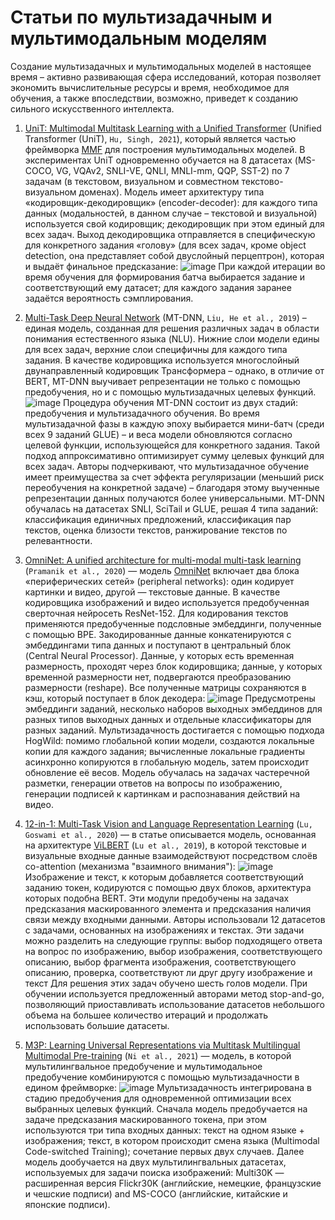 # Статьи по мультизадачным и мультимодальным моделям

Создание мультизадачных и мультимодальных моделей в настоящее время – активно развивающая сфера исследований, которая позволяет экономить вычислительные ресурсы и время, необходимое для обучения, а также впоследствии, возможно, приведет к созданию сильного искусственного интеллекта. 

1. [UniT: Multimodal Multitask Learning with a Unified Transformer](https://arxiv.org/pdf/2102.10772.pdf) (Unified Transformer (UniT), ```Hu, Singh, 2021```), который является частью фреймворка [MMF](https://github.com/facebookresearch/mmf) для построения мультимодальных моделей. В экспериментах UniT одновременно обучается на 8 датасетах (MS-COCO, VG, VQAv2, SNLI-VE, QNLI, MNLI-mm, QQP, SST-2) по 7 задачам (в текстовом, визуальном и совместном текстово-визуальном доменах). Модель имеет архитектуру типа «кодировщик-декодировщик» (encoder-decoder): для каждого типа данных (модальностей, в данном случае – текстовой и визуальной) используется свой кодировщик; декодировщик при этом единый для всех задач. Выход декодировщика отправляется в специфическую для конкретного задания «голову» (для всех задач, кроме object detection, она представляет собой двуслойный перцептрон), которая и выдаёт финальное предсказание:
![image](https://dsworks.s3pd01.sbercloud.ru/aij2021/misc/unit.png)
При каждой итерации во время обучения для формирования батча выбирается задание и соответствующий ему датасет; для каждого задания заранее задаётся вероятность сэмплирования. 

2. [Multi-Task Deep Neural Network](https://github.com/namisan/mt-dnn) (MT-DNN, ```Liu, He et al., 2019```) – единая модель, созданная для решения различных задач в области понимания естественного языка (NLU). Нижние слои модели едины для всех задач, верхние слои специфичны для каждого типа задания. В качестве кодировщика используется многослойный двунаправленный кодировщик Трансформера – однако, в отличие от BERT, MT-DNN выучивает репрезентации не только с помощью предобучения, но и с помощью мультизадачных целевых функций. 
![image](https://dsworks.s3pd01.sbercloud.ru/aij2021/misc/mt-dnn.png)
Процедура обучения MT-DNN состоит из двух стадий: предобучения и мультизадачного обучения. Во время мультизадачной фазы в каждую эпоху выбирается мини-батч (среди всех 9 заданий GLUE) – и веса модели обновляются согласно целевой функции, использующейся для конкретного задания. Такой подход аппроксимативно оптимизирует сумму целевых функций для всех задач. Авторы подчеркивают, что мультизадачное обучение имеет преимущества за счет эффекта регуляризации (меньший риск переобучения на конкретной задаче) – благодаря этому выученные репрезентации данных получаются более универсальными. MT-DNN обучалась на датасетах SNLI, SciTail и GLUE, решая 4 типа заданий: классификация единичных предложений, классификация пар текстов, оценка близости текстов, ранжирование текстов по релевантности.

3. [OmniNet: A unified architecture for multi-modal multi-task learning](https://arxiv.org/pdf/1907.07804.pdf) (`Pramanik et al., 2020`) — модель [OmniNet](https://github.com/subho406/OmniNet) включает два блока «периферических сетей» (peripheral networks): один кодирует картинки и видео, другой — текстовые данные. В качестве кодировщика изображений и видео используется предобученная сверточная нейросеть ResNet-152. Для кодирования текстов применяются предобученные подсловные эмбеддинги, полученные с помощью BPE. Закодированные данные конкатенируются с эмбеддингами типа данных и поступают в центральный блок (Central Neural Processor). Данные, у которых есть временная размерность, проходят через блок кодировщика; данные, у которых временной размерности нет, подвергаются преобразованию размерности (reshape). Все полученные матрицы сохраняются в кэш, который поступает в блок декодера:
![image](https://dsworks.s3pd01.sbercloud.ru/aij2021/misc/omninet.png)
Предусмотрены эмбеддинги заданий, несколько наборов выходных эмбеддинов для разных типов выходных данных и отдельные классификаторы для разных заданий. Мультизадачность достигается с помощью подхода HogWild: помимо глобальной копии модели, создаются локальные копии для каждого задания; вычисленные локальные градиенты асинхронно копируются в глобальную модель, затем происходит обновление её весов. Модель обучалась на задачах частеречной разметки, генерации ответов на вопросы по изображению, генерации подписей к картинкам и распознавания действий на видео.

4. [12-in-1: Multi-Task Vision and Language Representation Learning](https://arxiv.org/pdf/1912.02315.pdf) (`Lu, Goswami et al., 2020`) — в статье описывается модель, основанная на архитектуре [ViLBERT](https://arxiv.org/pdf/1908.02265.pdf) (`Lu et al., 2019`), в которой текстовые и визуальные входные данные взаимодействуют посредством слоёв co-attention (механизма "взаимного внимания"):
![image](https://dsworks.s3pd01.sbercloud.ru/aij2021/misc/vilbert.png)
Изображение и текст, к которым добавляется соответствующий заданию токен, кодируются с помощью двух блоков, архитектура которых подобна BERT. Эти модули предобучены на задачах предсказания маскированного элемента и предсказания наличия связи между входными данными. Авторы использовали 12 датасетов с задачами, основанных на изображениях и текстах. Эти задачи можно разделить на следующие группы: выбор подходящего ответа на вопрос по изображению, выбор изображения, соответствующего описанию, выбор фрагмента изображения, соответствующего описанию, проверка, соответствуют ли друг другу изображение и текст Для решения этих задач обучено шесть голов модели. При обучении используется предложенный авторами метод stop-and-go, позволяющий приоставливать использование датасетов небольшого объема на большее количество итераций и продолжать использовать большие датасеты. 

5. [M3P: Learning Universal Representations via Multitask Multilingual Multimodal Pre-training](https://arxiv.org/pdf/2006.02635.pdf) (`Ni et al., 2021`) — модель, в которой мультилингвальное предобучение и мультимодальное предобучение комбинируются с помощью мультизадачности в едином фреймворке:
![image](https://dsworks.s3pd01.sbercloud.ru/aij2021/misc/m3p.png)
Мультизадачность интегрирована в стадию предобучения для одновременной оптимизации всех выбранных целевых функций. Сначала модель предобучается на задаче предсказания маскированного токена, при этом используются три типа входных данных: текст на одном языке + изображения; текст, в котором происходит смена языка (Multimodal Code-switched Training); сочетание первых двух случаев. Далее модель дообучается на двух мультилингвальных датасетах, используемых для задачи поиска изображений: Multi30K — расширенная версия Flickr30K (английские, немецкие, французские и чешские подписи) and MS-COCO (английские, китайские и японские подписи). 